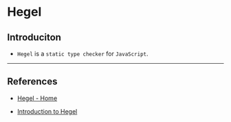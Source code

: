 # Hegel

## Introduciton

* `Hegel` is a `static type checker` for `JavaScript`.

---

## References

* [Hegel - Home](https://hegel.js.org/)

* [Introduction to Hegel](https://blog.logrocket.com/introduction-to-hegel/)